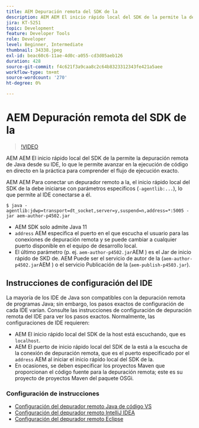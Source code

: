 ```yaml
---
title: AEM Depuración remota del SDK de la
description: AEM AEM El inicio rápido local del SDK de la permite la depuración remota de Java desde su IDE, lo que le permite avanzar en la ejecución de código en directo en la práctica para comprender el flujo de ejecución exacto.
jira: KT-5251
topic: Development
feature: Developer Tools
role: Developer
level: Beginner, Intermediate
thumbnail: 34338.jpeg
exl-id: beac60c6-11ae-4d0c-a055-cd3d05aeb126
duration: 428
source-git-commit: f4c621f3a9caa8c2c64b8323312343fe421a5aee
workflow-type: tm+mt
source-wordcount: '270'
ht-degree: 0%

---
```


# AEM Depuración remota del SDK de la

>[!VIDEO](https://video.tv.adobe.com/v/34338?quality=12&learn=on)

AEM AEM El inicio rápido local del SDK de la permite la depuración remota de Java desde su IDE, lo que le permite avanzar en la ejecución de código en directo en la práctica para comprender el flujo de ejecución exacto.

AEM AEM Para conectar un depurador remoto a la, el inicio rápido local del SDK de la debe iniciarse con parámetros específicos (`-agentlib:...`), lo que permite al IDE conectarse a él.

```
$ java -agentlib:jdwp=transport=dt_socket,server=y,suspend=n,address=*:5005 -jar aem-author-p4502.jar   
```

+ AEM SDK solo admite Java 11
+ `address` AEM especifica el puerto en el que escucha el usuario para las conexiones de depuración remota y se puede cambiar a cualquier puerto disponible en el equipo de desarrollo local.
+ El último parámetro (p. ej. `aem-author-p4502.jar`AEM ) es el Jar de inicio rápido de SKD de. AEM Puede ser el servicio de autor de la (`aem-author-p4502.jar`AEM ) o el servicio Publicación de la (`aem-publish-p4503.jar`).


## Instrucciones de configuración del IDE

La mayoría de los IDE de Java son compatibles con la depuración remota de programas Java; sin embargo, los pasos exactos de configuración de cada IDE varían. Consulte las instrucciones de configuración de depuración remota del IDE para ver los pasos exactos. Normalmente, las configuraciones de IDE requieren:

+ AEM El inicio rápido local del SDK de la host está escuchando, que es `localhost`.
+ AEM El puerto de inicio rápido local del SDK de la está a la escucha de la conexión de depuración remota, que es el puerto especificado por el `address` AEM al iniciar el inicio rápido local del SDK de la.
+ En ocasiones, se deben especificar los proyectos Maven que proporcionan el código fuente para la depuración remota; este es su proyecto de proyectos Maven del paquete OSGi.

### Configuración de instrucciones

+ [Configuración del depurador remoto Java de código VS](https://code.visualstudio.com/docs/java/java-debugging)
+ [Configuración del depurador remoto IntelliJ IDEA](https://www.jetbrains.com/help/idea/tutorial-remote-debug.html)
+ [Configuración del depurador remoto Eclipse](https://javapapers.com/core-java/java-remote-debug-with-eclipse/)
